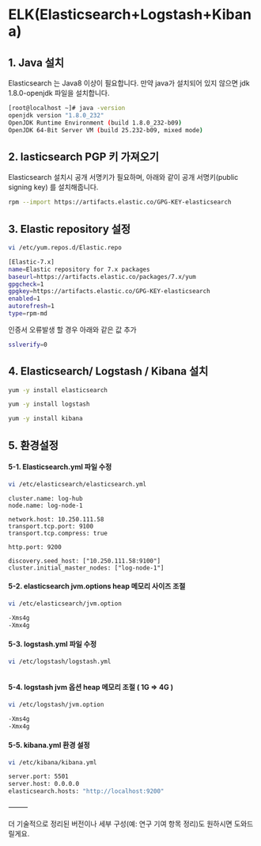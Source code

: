 # ELK(Elasticsearch+Logstash+Kibana)

## 1. Java 설치
Elasticsearch 는 Java8 이상이 필요합니다. 만약 java가 설치되어 있지 않으면 jdk 1.8.0-openjdk 파일을 설치합니다.

```sh
[root@localhost ~]# java -version
openjdk version "1.8.0_232"
OpenJDK Runtime Environment (build 1.8.0_232-b09)
OpenJDK 64-Bit Server VM (build 25.232-b09, mixed mode)
```

## 2. lasticsearch PGP 키 가져오기
Elasticsearch 설치시 공개 서명키가 필요하며, 아래와 같이 공개 서명키(public signing key) 를 설치해줍니다.

```sh
rpm --import https://artifacts.elastic.co/GPG-KEY-elasticsearch
```

## 3. Elastic repository 설정

```sh
vi /etc/yum.repos.d/Elastic.repo
```
```sh
[Elastic-7.x]
name=Elastic repository for 7.x packages
baseurl=https://artifacts.elastic.co/packages/7.x/yum
gpgcheck=1
gpgkey=https://artifacts.elastic.co/GPG-KEY-elasticsearch
enabled=1
autorefresh=1
type=rpm-md
```
인증서 오류발생 할 경우 아래와 같은 값 추가
```sh
sslverify=0
```
## 4. Elasticsearch/ Logstash / Kibana  설치

```sh
yum -y install elasticsearch

yum -y install logstash

yum -y install kibana
```

## 5. 환경설정

#### 5-1. Elasticsearch.yml 파일 수정
```sh
vi /etc/elasticsearch/elasticsearch.yml
```
```
cluster.name: log-hub
node.name: log-node-1

network.host: 10.250.111.58
transport.tcp.port: 9100
transport.tcp.compress: true

http.port: 9200

discovery.seed_host: ["10.250.111.58:9100"]
cluster.initial_master_nodes: ["log-node-1"]
```
#### 5-2. elasticsearch jvm.options heap 메모리 사이즈 조절
```sh
vi /etc/elasticsearch/jvm.option
```
```sh
-Xms4g
-Xmx4g
```
#### 5-3. logstash.yml 파일 수정
```sh
vi /etc/logstash/logstash.yml
```
```sh
```
#### 5-4. logstash jvm 옵션 heap 메모리 조절 ( 1G => 4G )
```sh
vi /etc/logstash/jvm.option
```
```sh
-Xms4g
-Xmx4g
```
#### 5-5. kibana.yml 환경 설정
```sh
vi /etc/kibana/kibana.yml
```
```sh
server.port: 5501
server.host: 0.0.0.0
elasticsearch.hosts: "http://localhost:9200"
```


⸻

더 기술적으로 정리된 버전이나 세부 구성(예: 연구 기여 항목 정리)도 원하시면 도와드릴게요.
